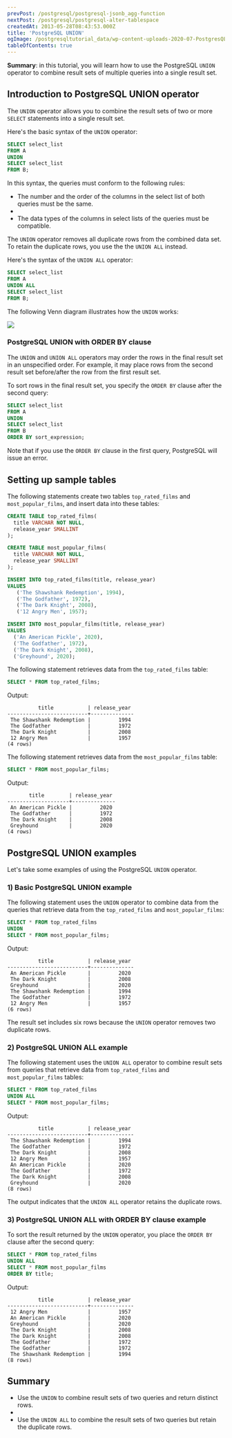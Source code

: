 ```yaml
---
prevPost: /postgresql/postgresql-jsonb_agg-function
nextPost: /postgresql/postgresql-alter-tablespace
createdAt: 2013-05-28T08:43:53.000Z
title: 'PostgreSQL UNION'
ogImage: /postgresqltutorial_data/wp-content-uploads-2020-07-PostgresQL-UNION.png
tableOfContents: true
---
```



**Summary**: in this tutorial, you will learn how to use the PostgreSQL `UNION` operator to combine result sets of multiple queries into a single result set.

## Introduction to PostgreSQL UNION operator

The `UNION` operator allows you to combine the result sets of two or more `SELECT` statements into a single result set.

Here's the basic syntax of the `UNION` operator:

```sql
SELECT select_list
FROM A
UNION
SELECT select_list
FROM B;
```

In this syntax, the queries must conform to the following rules:

- The number and the order of the columns in the select list of both queries must be the same.
-
- The data types of the columns in select lists of the queries must be compatible.

The `UNION` operator removes all duplicate rows from the combined data set. To retain the duplicate rows, you use the the `UNION ALL` instead.

Here's the syntax of the `UNION ALL` operator:

```sql
SELECT select_list
FROM A
UNION ALL
SELECT select_list
FROM B;
```

The following Venn diagram illustrates how the `UNION` works:

![](/postgresqltutorial_data/wp-content-uploads-2020-07-PostgresQL-UNION.png)

### PostgreSQL UNION with ORDER BY clause

The `UNION` and `UNION ALL` operators may order the rows in the final result set in an unspecified order. For example, it may place rows from the second result set before/after the row from the first result set.

To sort rows in the final result set, you specify the `ORDER BY` clause after the second query:

```sql
SELECT select_list
FROM A
UNION
SELECT select_list
FROM B
ORDER BY sort_expression;
```

Note that if you use the `ORDER BY` clause in the first query, PostgreSQL will issue an error.

## Setting up sample tables

The following statements create two tables `top_rated_films` and `most_popular_films`, and insert data into these tables:

```sql
CREATE TABLE top_rated_films(
  title VARCHAR NOT NULL,
  release_year SMALLINT
);

CREATE TABLE most_popular_films(
  title VARCHAR NOT NULL,
  release_year SMALLINT
);

INSERT INTO top_rated_films(title, release_year)
VALUES
   ('The Shawshank Redemption', 1994),
   ('The Godfather', 1972),
   ('The Dark Knight', 2008),
   ('12 Angry Men', 1957);

INSERT INTO most_popular_films(title, release_year)
VALUES
  ('An American Pickle', 2020),
  ('The Godfather', 1972),
  ('The Dark Knight', 2008),
  ('Greyhound', 2020);
```

The following statement retrieves data from the `top_rated_films` table:

```sql
SELECT * FROM top_rated_films;
```

Output:

```
          title           | release_year
--------------------------+--------------
 The Shawshank Redemption |         1994
 The Godfather            |         1972
 The Dark Knight          |         2008
 12 Angry Men             |         1957
(4 rows)
```

The following statement retrieves data from the `most_popular_films` table:

```sql
SELECT * FROM most_popular_films;
```

Output:

```
       title        | release_year
--------------------+--------------
 An American Pickle |         2020
 The Godfather      |         1972
 The Dark Knight    |         2008
 Greyhound          |         2020
(4 rows)
```

## PostgreSQL UNION examples

Let's take some examples of using the PostgreSQL `UNION` operator.

### 1) Basic PostgreSQL UNION example

The following statement uses the `UNION` operator to combine data from the queries that retrieve data from the `top_rated_films` and `most_popular_films`:

```sql
SELECT * FROM top_rated_films
UNION
SELECT * FROM most_popular_films;
```

Output:

```
          title           | release_year
--------------------------+--------------
 An American Pickle       |         2020
 The Dark Knight          |         2008
 Greyhound                |         2020
 The Shawshank Redemption |         1994
 The Godfather            |         1972
 12 Angry Men             |         1957
(6 rows)
```

The result set includes six rows because the `UNION` operator removes two duplicate rows.

### 2) PostgreSQL UNION ALL example

The following statement uses the `UNION ALL` operator to combine result sets from queries that retrieve data from `top_rated_films` and `most_popular_films` tables:

```sql
SELECT * FROM top_rated_films
UNION ALL
SELECT * FROM most_popular_films;
```

Output:

```
          title           | release_year
--------------------------+--------------
 The Shawshank Redemption |         1994
 The Godfather            |         1972
 The Dark Knight          |         2008
 12 Angry Men             |         1957
 An American Pickle       |         2020
 The Godfather            |         1972
 The Dark Knight          |         2008
 Greyhound                |         2020
(8 rows)
```

The output indicates that the `UNION ALL` operator retains the duplicate rows.

### 3) PostgreSQL UNION ALL with ORDER BY clause example

To sort the result returned by the `UNION` operator, you place the `ORDER BY` clause after the second query:

```sql
SELECT * FROM top_rated_films
UNION ALL
SELECT * FROM most_popular_films
ORDER BY title;
```

Output:

```
          title           | release_year
--------------------------+--------------
 12 Angry Men             |         1957
 An American Pickle       |         2020
 Greyhound                |         2020
 The Dark Knight          |         2008
 The Dark Knight          |         2008
 The Godfather            |         1972
 The Godfather            |         1972
 The Shawshank Redemption |         1994
(8 rows)
```

## Summary

- Use the `UNION` to combine result sets of two queries and return distinct rows.
-
- Use the `UNION ALL` to combine the result sets of two queries but retain the duplicate rows.
